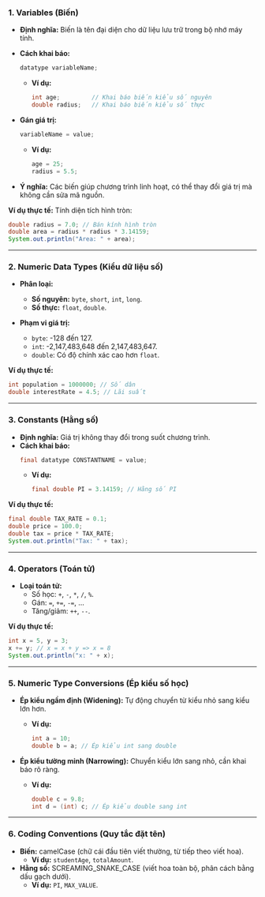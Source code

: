 ### **1. Variables (Biến)**

- **Định nghĩa:** Biến là tên đại diện cho dữ liệu lưu trữ trong bộ nhớ máy tính.
- **Cách khai báo:**

  ```java
  datatype variableName;
  ```

  - **Ví dụ:**
    ```java
    int age;         // Khai báo biến kiểu số nguyên
    double radius;   // Khai báo biến kiểu số thực
    ```

- **Gán giá trị:**

  ```java
  variableName = value;
  ```

  - **Ví dụ:**
    ```java
    age = 25;
    radius = 5.5;
    ```

- **Ý nghĩa:** Các biến giúp chương trình linh hoạt, có thể thay đổi giá trị mà không cần sửa mã nguồn.

**Ví dụ thực tế:** Tính diện tích hình tròn:

```java
double radius = 7.0; // Bán kính hình tròn
double area = radius * radius * 3.14159;
System.out.println("Area: " + area);
```

---

### **2. Numeric Data Types (Kiểu dữ liệu số)**

- **Phân loại:**

  - **Số nguyên:** `byte`, `short`, `int`, `long`.
  - **Số thực:** `float`, `double`.

- **Phạm vi giá trị:**
  - `byte`: -128 đến 127.
  - `int`: -2,147,483,648 đến 2,147,483,647.
  - `double`: Có độ chính xác cao hơn `float`.

**Ví dụ thực tế:**

```java
int population = 1000000; // Số dân
double interestRate = 4.5; // Lãi suất
```

---

### **3. Constants (Hằng số)**

- **Định nghĩa:** Giá trị không thay đổi trong suốt chương trình.
- **Cách khai báo:**
  ```java
  final datatype CONSTANTNAME = value;
  ```
  - **Ví dụ:**
    ```java
    final double PI = 3.14159; // Hằng số PI
    ```

**Ví dụ thực tế:**

```java
final double TAX_RATE = 0.1;
double price = 100.0;
double tax = price * TAX_RATE;
System.out.println("Tax: " + tax);
```

---

### **4. Operators (Toán tử)**

- **Loại toán tử:**
  - Số học: `+`, `-`, `*`, `/`, `%`.
  - Gán: `=`, `+=`, `-=`, ...
  - Tăng/giảm: `++`, `--`.

**Ví dụ thực tế:**

```java
int x = 5, y = 3;
x += y; // x = x + y => x = 8
System.out.println("x: " + x);
```

---

### **5. Numeric Type Conversions (Ép kiểu số học)**

- **Ép kiểu ngầm định (Widening):** Tự động chuyển từ kiểu nhỏ sang kiểu lớn hơn.

  - **Ví dụ:**
    ```java
    int a = 10;
    double b = a; // Ép kiểu int sang double
    ```

- **Ép kiểu tường minh (Narrowing):** Chuyển kiểu lớn sang nhỏ, cần khai báo rõ ràng.
  - **Ví dụ:**
    ```java
    double c = 9.8;
    int d = (int) c; // Ép kiểu double sang int
    ```

---

### **6. Coding Conventions (Quy tắc đặt tên)**

- **Biến:** camelCase (chữ cái đầu tiên viết thường, từ tiếp theo viết hoa).
  - **Ví dụ:** `studentAge`, `totalAmount`.
- **Hằng số:** SCREAMING_SNAKE_CASE (viết hoa toàn bộ, phân cách bằng dấu gạch dưới).
  - **Ví dụ:** `PI`, `MAX_VALUE`.
